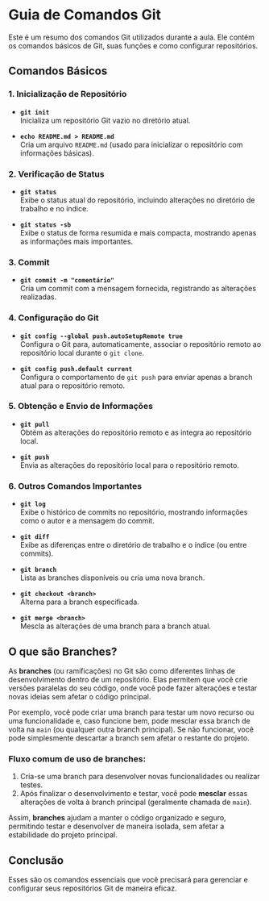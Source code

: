 # Guia de Comandos Git

Este é um resumo dos comandos Git utilizados durante a aula. Ele contém os comandos básicos de Git, suas funções e como configurar repositórios.

## Comandos Básicos

### 1. **Inicialização de Repositório**

- **`git init`**  
  Inicializa um repositório Git vazio no diretório atual.
  
- **`echo README.md > README.md`**  
  Cria um arquivo `README.md` (usado para inicializar o repositório com informações básicas).

### 2. **Verificação de Status**

- **`git status`**  
  Exibe o status atual do repositório, incluindo alterações no diretório de trabalho e no índice.

- **`git status -sb`**  
  Exibe o status de forma resumida e mais compacta, mostrando apenas as informações mais importantes.

### 3. **Commit**

- **`git commit -m "comentário"`**  
  Cria um commit com a mensagem fornecida, registrando as alterações realizadas.

### 4. **Configuração do Git**

- **`git config --global push.autoSetupRemote true`**  
  Configura o Git para, automaticamente, associar o repositório remoto ao repositório local durante o `git clone`.

- **`git config push.default current`**  
  Configura o comportamento de `git push` para enviar apenas a branch atual para o repositório remoto.

### 5. **Obtenção e Envio de Informações**

- **`git pull`**  
  Obtém as alterações do repositório remoto e as integra ao repositório local. 

- **`git push`**  
  Envia as alterações do repositório local para o repositório remoto.

### 6. **Outros Comandos Importantes**

- **`git log`**  
  Exibe o histórico de commits no repositório, mostrando informações como o autor e a mensagem do commit.

- **`git diff`**  
  Exibe as diferenças entre o diretório de trabalho e o índice (ou entre commits).

- **`git branch`**  
  Lista as branches disponíveis ou cria uma nova branch.

- **`git checkout <branch>`**  
  Alterna para a branch especificada.

- **`git merge <branch>`**  
  Mescla as alterações de uma branch para a branch atual.

## O que são **Branches**?

As **branches** (ou ramificações) no Git são como diferentes linhas de desenvolvimento dentro de um repositório. Elas permitem que você crie versões paralelas do seu código, onde você pode fazer alterações e testar novas ideias sem afetar o código principal. 

Por exemplo, você pode criar uma branch para testar um novo recurso ou uma funcionalidade e, caso funcione bem, pode mesclar essa branch de volta na `main` (ou qualquer outra branch principal). Se não funcionar, você pode simplesmente descartar a branch sem afetar o restante do projeto.

### Fluxo comum de uso de branches:

1. Cria-se uma branch para desenvolver novas funcionalidades ou realizar testes.  
2. Após finalizar o desenvolvimento e testar, você pode **mesclar** essas alterações de volta à branch principal (geralmente chamada de `main`).

Assim, **branches** ajudam a manter o código organizado e seguro, permitindo testar e desenvolver de maneira isolada, sem afetar a estabilidade do projeto principal.

## Conclusão

Esses são os comandos essenciais que você precisará para gerenciar e configurar seus repositórios Git de maneira eficaz.
